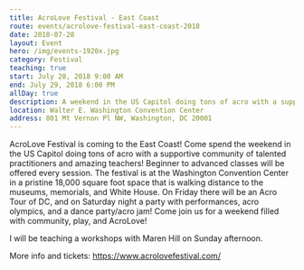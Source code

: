 ```yaml
---
title: AcroLove Festival - East Coast
route: events/acrolove-festival-east-coast-2018
date: 2018-07-28
layout: Event
hero: /img/events-1920x.jpg
category: Festival
teaching: true
start: July 28, 2018 9:00 AM
end: July 29, 2018 6:00 PM
allDay: true
description: A weekend in the US Capitol doing tons of acro with a supportive community of talented practitioners and amazing teachers.
location: Walter E. Washington Convention Center
address: 801 Mt Vernon Pl NW, Washington, DC 20001
---
```


AcroLove Festival is coming to the East Coast! Come spend the weekend in the US Capitol doing tons of acro with a supportive community of talented practitioners and amazing teachers! Beginner to advanced classes will be offered every session. The festival is at the Washington Convention Center in a pristine 18,000 square foot space that is walking distance to the museums, memorials, and White House. On Friday there will be an Acro Tour of DC, and on Saturday night a party with performances, acro olympics, and a dance party/acro jam! Come join us for a weekend filled with community, play, and AcroLove!

I will be teaching a workshops with Maren Hill on Sunday afternoon.

More info and tickets:
https://www.acrolovefestival.com/